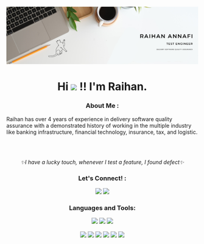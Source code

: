 <!-- Intro -->

<a href="https://github.com/raihanannafi/" target="_blank"><img src="https://github.com/raihanannafi/raihanannafi/blob/main/header.png" /></a>
<h1 align="center">Hi <img src="https://raw.githubusercontent.com/MartinHeinz/MartinHeinz/master/wave.gif" width="30px"> !! I'm Raihan.</h1>
<h3 align="center">About Me :</h3>  
 <p>
Raihan has over 4 years of experience in delivery software quality assurance with a demonstrated history of working in the multiple industry like banking infrastructure, financial technology, insurance, tax, and logistic.
<br>

<br>

 <br> <p align="center"><i>✨I have a lucky touch, whenever I test a feature, I found defect✨</i></p>
 </p>

<!-- Socials --> 

<h3 align="center">Let's Connect! :</h3>  
<div align="center">
<a href="https://www.linkedin.com/in/raihanannafi/" target="blank"><img src="https://cdn.jsdelivr.net/gh/devicons/devicon/icons/linkedin/linkedin-original.svg" style="height: 3rem"/></a>

      

<a href="mailto:planetraihan@gmail.com" target="blank">
<img src="https://user-images.githubusercontent.com/48504245/183246953-7bb3440d-657c-4f5e-b9b0-36a1e5b55627.png" style="height: 3rem"/>
</a>

</div>

<!-- Tech Stack --> 

<h3 align="Center">Languages and Tools:</h3>  
<p align="center">
<img src="https://cdn.jsdelivr.net/gh/devicons/devicon/icons/python/python-original-wordmark.svg"  style="height: 4rem"/>
<img src="https://cdn.jsdelivr.net/gh/devicons/devicon/icons/java/java-original-wordmark.svg" style="height: 4rem"/>
<img src="https://cdn.jsdelivr.net/gh/devicons/devicon/icons/nodejs/nodejs-original-wordmark.svg"  style="height: 4rem"/>
<br><br>
<img src="https://user-images.githubusercontent.com/48504245/183323468-a4f2bb97-1ee9-4ef9-85cb-6475f35bd27e.png" style="height: 4rem"/>
<img src="https://cdn.jsdelivr.net/gh/devicons/devicon/icons/mocha/mocha-plain.svg" style="height: 4rem"/>
<img src="https://user-images.githubusercontent.com/48504245/183323319-3edbf532-505d-4fb4-af84-62e6d49ef372.png" style="height: 4rem"/>
<img src="https://user-images.githubusercontent.com/48504245/183544369-dc482f5f-f6f8-4e57-b19f-c82f073c3f3e.png" style="height: 4rem"/>
<img src="https://user-images.githubusercontent.com/48504245/183247426-303eada8-8e46-4fce-8b3f-d03a8dd16c5e.png" style="height: 4rem" />
<img src="https://cdn.jsdelivr.net/gh/devicons/devicon/icons/selenium/selenium-original.svg" style="height: 4rem" />
</p>


